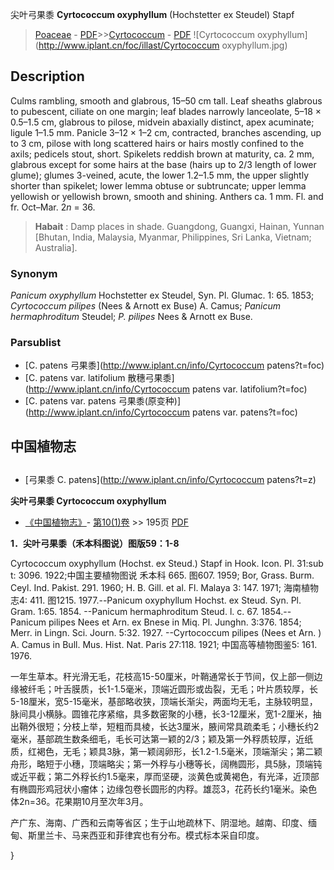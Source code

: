 尖叶弓果黍 **Cyrtococcum oxyphyllum** (Hochstetter ex Steudel) Stapf

> [Poaceae](http://www.iplant.cn/info/Poaceae?t=foc) - [PDF](http://www.iplant.cn/foc/pdf/Poaceae.pdf)>>[Cyrtococcum](http://www.iplant.cn/info/Cyrtococcum?t=foc) - [PDF](http://www.iplant.cn/foc/pdf/Cyrtococcum.pdf)
![Cyrtococcum oxyphyllum](http://www.iplant.cn/foc/illast/Cyrtococcum oxyphyllum.jpg)

## Description

Culms rambling, smooth and glabrous, 15–50 cm tall. Leaf sheaths glabrous to pubescent, ciliate on one margin; leaf blades narrowly lanceolate, 5–18 × 0.5–1.5 cm, glabrous to pilose, midvein abaxially distinct, apex acuminate; ligule 1–1.5 mm. Panicle 3–12 × 1–2 cm, contracted, branches ascending, up to 3 cm, pilose with long scattered hairs or hairs mostly confined to the axils; pedicels stout, short. Spikelets reddish brown at maturity, ca. 2 mm, glabrous except for some hairs at the base (hairs up to 2/3 length of lower glume); glumes 3-veined, acute, the lower 1.2–1.5 mm, the upper slightly shorter than spikelet; lower lemma obtuse or subtruncate; upper lemma yellowish or yellowish brown, smooth and shining. Anthers ca. 1 mm. Fl. and fr. Oct–Mar. 2*n* = 36.

> **Habait** : 
> Damp places in shade. Guangdong, Guangxi, Hainan, Yunnan [Bhutan, India, Malaysia, Myanmar, Philippines, Sri Lanka, Vietnam; Australia].

### Synonym
*Panicum oxyphyllum* Hochstetter ex Steudel, Syn. Pl. Glumac. 1: 65. 1853; *Cyrtococcum pilipes* (Nees & Arnott ex Buse) A. Camus; *Panicum hermaphroditum* Steudel; *P. pilipes* Nees & Arnott ex Buse.

### Parsublist

* [C.  patens  弓果黍](http://www.iplant.cn/info/Cyrtococcum patens?t=foc)
* [C.  patens var. latifolium  散穗弓果黍](http://www.iplant.cn/info/Cyrtococcum patens var. latifolium?t=foc)
* [C.  patens var. patens  弓果黍(原变种)](http://www.iplant.cn/info/Cyrtococcum patens var. patens?t=foc)

## 中国植物志

## 
* [弓果黍  C.  patens](http://www.iplant.cn/info/Cyrtococcum patens?t=z)

**尖叶弓果黍 Cyrtococcum oxyphyllum**

* [《中国植物志》](http://www.iplant.cn/frps)- [第10(1)卷](http://www.iplant.cn/frps/vol/10(1)) >> 195页 [PDF](http://www.iplant.cn/frps/pdf/10(1)/195.pdf)

**1．尖叶弓果黍（禾本科图说）图版59：1-8**

Cyrtococcum oxyphyllum (Hochst. ex Steud.) Stapf in Hook. Icon. Pl. 31:sub t: 3096. 1922;中国主要植物图说 禾本科 665. 图607. 1959; Bor, Grass. Burm. Ceyl. Ind. Pakist. 291. 1960; H. B. Gill. et al. Fl. Malaya 3: 147. 1971; 海南植物志4: 411. 图1215. 1977.--Panicum oxyphyllum Hochst. ex Steud. Syn. Pl. Gram. 1:65. 1854. --Panicum hermaphroditum Steud. l. c. 67. 1854.--Panicum pilipes Nees et Arn. ex Bnese in Miq. Pl. Junghn. 3:376. 1854; Merr. in Lingn. Sci. Journ. 5:32. 1927. --Cyrtococcum pilipes (Nees et Arn. ) A. Camus in Bull. Mus. Hist. Nat. Paris 27:118. 1921; 中国高等植物图鉴5: 161. 1976.

一年生草本。秆光滑无毛，花枝高15-50厘米，叶鞘通常长于节间，仅上部一侧边缘被纤毛；叶舌膜质，长1-1.5毫米，顶端近圆形或齿裂，无毛；叶片质较厚，长5-18厘米，宽5-15毫米，基部略收狭，顶端长渐尖，两面均无毛，主脉较明显，脉间具小横脉。圆锥花序紧缩，具多数密聚的小穗，长3-12厘米，宽1-2厘米，抽出鞘外很短；分枝上举，短粗而具棱，长达3厘米，腋间常具疏柔毛；小穗长约2毫米，基部疏生数条细毛，毛长可达第一颖的2/3；颖及第一外稃质较厚，近纸质，红褐色，无毛；颖具3脉，第一颖阔卵形，长1.2-1.5毫米，顶端渐尖；第二颖舟形，略短于小穗，顶端略尖；第一外稃与小穗等长，阔椭圆形，具5脉，顶端钝或近平截；第二外稃长约1.5毫来，厚而坚硬，淡黄色或黄褐色，有光泽，近顶部有椭圆形鸡冠状小瘤体；边缘包卷长圆形的内稃。雄蕊3，花药长约1毫米。染色体2n=36。花果期10月至次年3月。

产广东、海南、广西和云南等省区；生于山地疏林下、阴湿地。越南、印度、缅甸、斯里兰卡、马来西亚和菲律宾也有分布。模式标本采自印度。

}